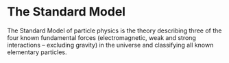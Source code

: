 # The Standard Model

The Standard Model of particle physics is the theory describing three of the four known fundamental forces (electromagnetic, weak and strong interactions – excluding gravity) in the universe and classifying all known elementary particles.
